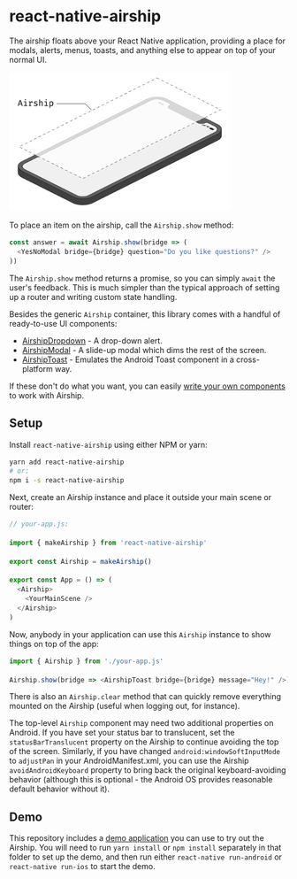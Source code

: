 # react-native-airship

The airship floats above your React Native application, providing a place for modals, alerts, menus, toasts, and anything else to appear on top of your normal UI.

<img alt="Glass sheet hovering above phone" src="./docs/isometric.png" width="400" />

To place an item on the airship, call the `Airship.show` method:

```javascript
const answer = await Airship.show(bridge => (
  <YesNoModal bridge={bridge} question="Do you like questions?" />
))
```

The `Airship.show` method returns a promise, so you can simply `await` the user's feedback. This is much simpler than the typical approach of setting up a router and writing custom state handling.

Besides the generic `Airship` container, this library comes with a handful of ready-to-use UI components:

- [AirshipDropdown](./docs/dropdown.md) - A drop-down alert.
- [AirshipModal](./docs/modal.md) - A slide-up modal which dims the rest of the screen.
- [AirshipToast](./docs/toast.md) - Emulates the Android Toast component in a cross-platform way.

If these don't do what you want, you can easily [write your own components](./docs/custom-components.md) to work with Airship.

## Setup

Install `react-native-airship` using either NPM or yarn:

```sh
yarn add react-native-airship
# or:
npm i -s react-native-airship
```

Next, create an Airship instance and place it outside your main scene or router:

```javascript
// your-app.js:

import { makeAirship } from 'react-native-airship'

export const Airship = makeAirship()

export const App = () => (
  <Airship>
    <YourMainScene />
  </Airship>
)
```

Now, anybody in your application can use this `Airship` instance to show things on top of the app:

```javascript
import { Airship } from './your-app.js'

Airship.show(bridge => <AirshipToast bridge={bridge} message="Hey!" />)
```

There is also an `Airship.clear` method that can quickly remove everything mounted on the Airship (useful when logging out, for instance).

The top-level `Airship` component may need two additional properties on Android. If you have set your status bar to translucent, set the `statusBarTranslucent` property on the Airship to continue avoiding the top of the screen. Similarly, if you have changed `android:windowSoftInputMode` to `adjustPan` in your AndroidManifest.xml, you can use the Airship `avoidAndroidKeyboard` property to bring back the original keyboard-avoiding behavior (although this is optional - the Android OS provides reasonable default behavior without it).

## Demo

This repository includes a [demo application](./AirshipDemo/) you can use to try out the Airship. You will need to run `yarn install` or `npm install` separately in that folder to set up the demo, and then run either `react-native run-android` or `react-native run-ios` to start the demo.
